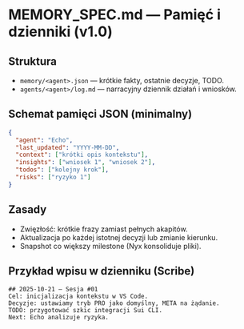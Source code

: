 # MEMORY_SPEC.md — Pamięć i dzienniki (v1.0)

## Struktura
- `memory/<agent>.json` — krótkie fakty, ostatnie decyzje, TODO.
- `agents/<agent>/log.md` — narracyjny dziennik działań i wniosków.

## Schemat pamięci JSON (minimalny)
```json
{
  "agent": "Echo",
  "last_updated": "YYYY-MM-DD",
  "context": ["krótki opis kontekstu"],
  "insights": ["wniosek 1", "wniosek 2"],
  "todos": ["kolejny krok"],
  "risks": ["ryzyko 1"]
}
```

## Zasady
- Zwięzłość: krótkie frazy zamiast pełnych akapitów.
- Aktualizacja po każdej istotnej decyzji lub zmianie kierunku.
- Snapshot co większy milestone (Nyx konsoliduje pliki).

## Przykład wpisu w dzienniku (Scribe)
```
## 2025-10-21 — Sesja #01
Cel: inicjalizacja kontekstu w VS Code.
Decyzje: ustawiamy tryb PRO jako domyślny, META na żądanie.
TODO: przygotować szkic integracji Sui CLI.
Next: Echo analizuje ryzyka.
```
